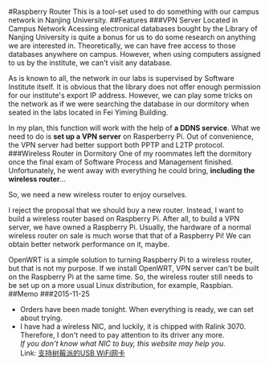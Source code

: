 #Raspberry Router
This is a tool-set used to do something with our campus network in Nanjing University.
##Features
###VPN Server Located in Campus Network
Acessing electronical databases bought by the Library of Nanjing University is quite a bonus for us to do some research on anything we are interested in. Theoretically, we can have free access to those databases anywhere on campus. However, when using computers assigned to us by the institute, we can't visit any database.

As is known to all, the network in our labs is supervised by Software Institute itself. It is obvious that the library does not offer enough permission for our institute's export IP address. However, we can play some tricks on the network as if we were searching the database in our dormitory when seated in the labs located in Fei Yiming Building.

In my plan, this function will work with the help of **a DDNS service**. What we need to do is **set up a VPN server** on Rasperberry Pi. Out of convenience, the VPN server had better support both PPTP and L2TP protocol.
###Wireless Router in Dormitory
One of my roommates left the dormitory once the final exam of Software Process and Management finished. Unfortunately, he went away with everything he could bring, **including the wireless router**...

So, we need a new wireless router to enjoy ourselves.

I reject the proposal that we should buy a new router. Instead, I want to build a wireless router based on Raspberry Pi. After all, to build a VPN server, we have owned a Raspberry Pi. Usually, the hardware of a normal wireless router on sale is much worse that that of a Raspberry Pi! We can obtain better network performance on it, maybe.

OpenWRT is a simple solution to turning Raspberry Pi to a wireless router, but that is not my purpose. If we install OpenWRT, VPN server can't be built on the Raspberry Pi at the same time. So, the wireless router still needs to be set up on a more usual Linux distribution, for example, Raspbian.
##Memo
###2015-11-25
* Orders have been made tonight. When everything is ready, we can set about trying.
* I have had a wireless NIC, and luckily, it is chipped with Ralink 3070. Therefore, I don't need to pay attention to its driver any more.  
*If you don't know what NIC to buy, this website may help you.*  
Link: [支持树莓派的USB WiFi网卡](http://shumeipai.nxez.com/2013/08/25/usb-wifi-nic-for-pi.html)
